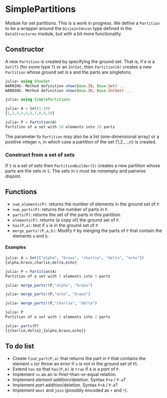 # SimplePartitions

Module for set partitions. This is a work in progress. We define a
`Partition` to be a wrapper around the `DisjointUnion` type defined
in the `DataStructures` module, but with a bit more functionality.


## Constructor

A new `Partition` is created by specifying the ground set. That is, if `A`
is a `Set{T}` (for some type `T`) or an `IntSet`, then `Partition(A)` creates
a new `Partition` whose ground set is `A` and the parts are singletons.
```julia
julia> using ShowSet
WARNING: Method definition show(Base.IO, Base.Set) ...
WARNING: Method definition show(Base.IO, Base.IntSet) ...

julia> using SimplePartitions

julia> A = Set(1:10)
{1,2,3,4,5,6,7,8,9,10}

julia> P = Partition(A)
Partition of a set with 10 elements into 10 parts
```
The parameter to `Partition` may also be a list (one-dimensional array) or
a positive integer `n`, in which case a partition of the set {1,2,...,n} is
created.

### Construct from a set of sets

If `S` is a set of sets then `PartitionBuilder(S)` creates
a new partition whose parts are the sets in `S`. The
sets in `S` must be nonempty and pairwise disjoint.

## Functions

+ `num_elements(P)`: returns the number of elements in the ground
set of `P`.
+ `num_parts(P)`: returns the number of parts in `P`.
+ `parts(P)`: returns the set of the parts in this partition.
+ `elements(P)`: returns (a copy of) the ground set of `P`.
+ `has(P,a)`: test if `a` is in the ground set of `P`.
+ `merge_parts!(P,a,b)`: Modify `P` by merging the parts of `P` that
contain the elements `a` and `b`.

#### Examples
```julia
julia> A = Set(["alpha", "bravo", "charlie", "delta", "echo"])
{alpha,bravo,charlie,delta,echo}

julia> P = Partition(A)
Partition of a set with 5 elements into 5 parts

julia> merge_parts!(P,"alpha", "bravo")

julia> merge_parts!(P,"echo", "bravo")

julia> merge_parts!(P,"charlie", "delta")

julia> P
Partition of a set with 5 elements into 2 parts

julia> parts(P)
{{charlie,delta},{alpha,bravo,echo}}
```


## To do list

+ Create `find_part(P,a)` that returns the part in `P` that
contains the element `a` (or throw an error if `a` is not in
the ground set of `P`).
+ Extend `has` so that `has(P,A)` is `true` if `A` is a
*part* of `P`.
+ Implement `<=` as an is-finer-than-or-equal relation.
+ Implement *element* addition/deletion.
Syntax `P+a` / `P-a`?
+ Implement *part* addition/deletion.
Syntax `P+A` / `P-A`?
+ Implement `meet` and `join` (possibly encoded as `+` and `*`).
